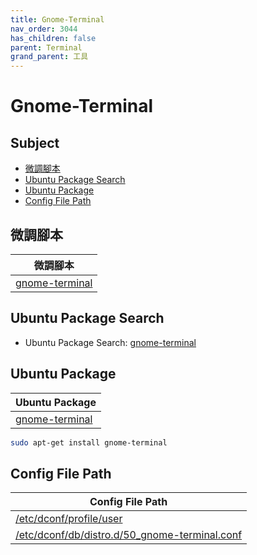 ```yaml
---
title: Gnome-Terminal
nav_order: 3044
has_children: false
parent: Terminal
grand_parent: 工具
---
```



# Gnome-Terminal


## Subject

* [微調腳本](#微調腳本)
* [Ubuntu Package Search](#ubuntu-package-search)
* [Ubuntu Package](#ubuntu-package)
* [Config File Path](#config-file-path)


## 微調腳本

| 微調腳本 |
| --- |
| [gnome-terminal](https://github.com/samwhelp/ultramarine-budgie-adjustment/tree/main/prototype/main/tool-config/part/gnome-terminal) |


## Ubuntu Package Search

* Ubuntu Package Search: [gnome-terminal](https://packages.ubuntu.com/search?keywords=gnome-terminal)


## Ubuntu Package

| Ubuntu Package |
| -------------- |
| [gnome-terminal](https://packages.ubuntu.com/noble/gnome-terminal) |

``` sh
sudo apt-get install gnome-terminal
```


## Config File Path

| Config File Path |
| ---------------- |
| [/etc/dconf/profile/user](https://github.com/samwhelp/ultramarine-budgie-adjustment/tree/main/prototype/main/tool-config/part/gnome-terminal/asset/overlay/etc/dconf/profile/user) |
| [/etc/dconf/db/distro.d/50_gnome-terminal.conf](https://github.com/samwhelp/ultramarine-budgie-adjustment/tree/main/prototype/main/tool-config/part/gnome-terminal/asset/overlay/etc/dconf/db/distro.d/50_gnome-terminal.conf) |

